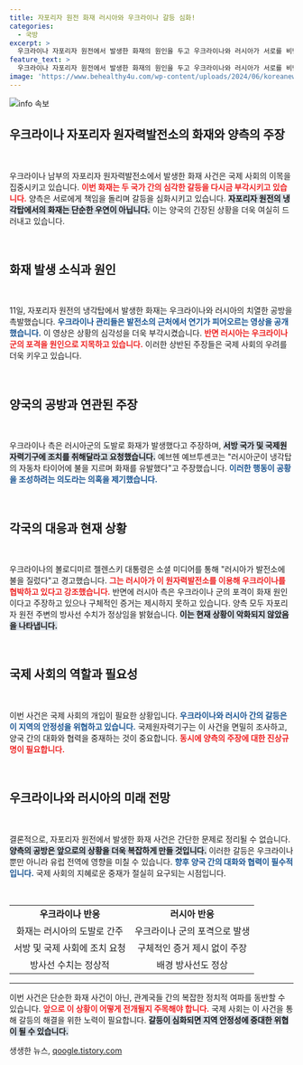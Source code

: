 ```yaml
---
title: 자포리자 원전 화재 러시아와 우크라이나 갈등 심화!
categories:
  - 국방
excerpt: >
  우크라이나 자포리자 원전에서 발생한 화재의 원인을 두고 우크라이나와 러시아가 서로를 비난하고 있다. 양측은 방사선 수치는 정상이라고 주장하며, 긴장감이 고조되는 상황 속에서 원자력 안전에 대한 우려가 커지고 있다.
feature_text: >
  우크라이나 자포리자 원전에서 발생한 화재의 원인을 두고 우크라이나와 러시아가 서로를 비난하고 있다. 양측은 방사선 수치는 정상이라고 주장하며, 긴장감이 고조되는 상황 속에서 원자력 안전에 대한 우려가 커지고 있다.
image: 'https://www.behealthy4u.com/wp-content/uploads/2024/06/koreanews.jpg'
---
```


<p><img src="https://www.behealthy4u.com/wp-content/uploads/2024/06/koreanews.jpg" alt="info 속보" /></p>

<h2 data-ke-size="size26">우크라이나 자포리자 원자력발전소의 화재와 양측의 주장</h2>

<p data-ke-size="size16">&nbsp;</p>

<p>우크라이나 남부의 자포리자 원자력발전소에서 발생한 화재 사건은 국제 사회의 이목을 집중시키고 있습니다. <b><span style="color: #ee2323;">이번 화재는 두 국가 간의 심각한 갈등을 다시금 부각시키고 있습니다.</span></b> 양측은 서로에게 책임을 돌리며 갈등을 심화시키고 있습니다. <b><span style="background-color: #21538527;">자포리자 원전의 냉각탑에서의 화재는 단순한 우연이 아닙니다.</span></b> 이는 양국의 긴장된 상황을 더욱 여실히 드러내고 있습니다.</p>

<p data-ke-size="size16">&nbsp;</p>

<h2 data-ke-size="size26">화재 발생 소식과 원인</h2>

<p data-ke-size="size16">&nbsp;</p>

<p>11일, 자포리자 원전의 냉각탑에서 발생한 화재는 우크라이나와 러시아의 치열한 공방을 촉발했습니다. <b><span style="color: #1a5490;">우크라이나 관리들은 발전소의 근처에서 연기가 피어오르는 영상을 공개했습니다.</span></b> 이 영상은 상황의 심각성을 더욱 부각시켰습니다. <b><span style="color: #ee2323;">반면 러시아는 우크라이나 군의 포격을 원인으로 지목하고 있습니다.</span></b> 이러한 상반된 주장들은 국제 사회의 우려를 더욱 키우고 있습니다.</p>

<p data-ke-size="size16">&nbsp;</p>

<h2 data-ke-size="size26">양국의 공방과 연관된 주장</h2>

<p data-ke-size="size16">&nbsp;</p>

<p>우크라이나 측은 러시아군의 도발로 화재가 발생했다고 주장하며, <b><span style="background-color: #21538527;">서방 국가 및 국제원자력기구에 조치를 취해달라고 요청했습니다.</span></b> 예브헨 예브투셴코는 "러시아군이 냉각탑의 자동차 타이어에 불을 지르며 화재를 유발했다"고 주장했습니다. <b><span style="color: #1a5490;">이러한 행동이 공황을 조성하려는 의도라는 의혹을 제기했습니다.</span></b> </p>

<p data-ke-size="size16">&nbsp;</p>

<h2 data-ke-size="size26">각국의 대응과 현재 상황</h2>

<p data-ke-size="size16">&nbsp;</p>

<p>우크라이나의 볼로디미르 젤렌스키 대통령은 소셜 미디어를 통해 "러시아가 발전소에 불을 질렀다"고 경고했습니다. <b><span style="color: #ee2323;">그는 러시아가 이 원자력발전소를 이용해 우크라이나를 협박하고 있다고 강조했습니다.</span></b> 반면에 러시아 측은 우크라이나 군의 포격이 화재 원인이다고 주장하고 있으나 구체적인 증거는 제시하지 못하고 있습니다. 양측 모두 자포리자 원전 주변의 방사선 수치가 정상임을 밝혔습니다. <b><span style="background-color: #21538527;">이는 현재 상황이 악화되지 않았음을 나타냅니다.</span></b> </p>

<p data-ke-size="size16">&nbsp;</p>

<h2 data-ke-size="size26">국제 사회의 역할과 필요성</h2>

<p data-ke-size="size16">&nbsp;</p>

<p>이번 사건은 국제 사회의 개입이 필요한 상황입니다. <b><span style="color: #1a5490;">우크라이나와 러시아 간의 갈등은 이 지역의 안정성을 위협하고 있습니다.</span></b> 국제원자력기구는 이 사건을 면밀히 조사하고, 양국 간의 대화와 협력을 중재하는 것이 중요합니다. <b><span style="color: #ee2323;">동시에 양측의 주장에 대한 진상규명이 필요합니다.</span></b></p>

<p data-ke-size="size16">&nbsp;</p>

<h2 data-ke-size="size26">우크라이나와 러시아의 미래 전망</h2>

<p data-ke-size="size16">&nbsp;</p>

<p>결론적으로, 자포리자 원전에서 발생한 화재 사건은 간단한 문제로 정리될 수 없습니다. <b><span style="background-color: #21538527;">양측의 공방은 앞으로의 상황을 더욱 복잡하게 만들 것입니다.</span></b> 이러한 갈등은 우크라이나 뿐만 아니라 유럽 전역에 영향을 미칠 수 있습니다. <b><span style="color: #1a5490;">향후 양국 간의 대화와 협력이 필수적입니다.</span></b> 국제 사회의 지혜로운 중재가 절실히 요구되는 시점입니다.</p>

<p data-ke-size="size16">&nbsp;</p>

<table>
<tr>
<td style="text-align: center; height: 17px;"><b>우크라이나 반응</b></td>
<td style="text-align: center; height: 17px;"><b>러시아 반응</b></td>
</tr>
<tr>
<td style="text-align: center; height: 17px;">화재는 러시아의 도발로 간주</td>
<td style="text-align: center; height: 17px;">우크라이나 군의 포격으로 발생</td>
</tr>
<tr>
<td style="text-align: center; height: 17px;">서방 및 국제 사회에 조치 요청</td>
<td style="text-align: center; height: 17px;">구체적인 증거 제시 없이 주장</td>
</tr>
<tr>
<td style="text-align: center; height: 17px;">방사선 수치는 정상적</td>
<td style="text-align: center; height: 17px;">배경 방사선도 정상</td>
</tr>
</table>

<hr />

<p>이번 사건은 단순한 화재 사건이 아닌, 관계국들 간의 복잡한 정치적 여파를 동반할 수 있습니다. <b><span style="color: #ee2323;">앞으로 이 상황이 어떻게 전개될지 주목해야 합니다.</span></b> 국제 사회는 이 사건을 통해 갈등의 해결을 위한 노력이 필요합니다. <b><span style="background-color: #21538527;">갈등이 심화되면 지역 안정성에 중대한 위협이 될 수 있습니다.</span></b></p>
생생한 뉴스, <a href="https://qoogle.tistory.com" rel="dofollow">qoogle.tistory.com</a>


